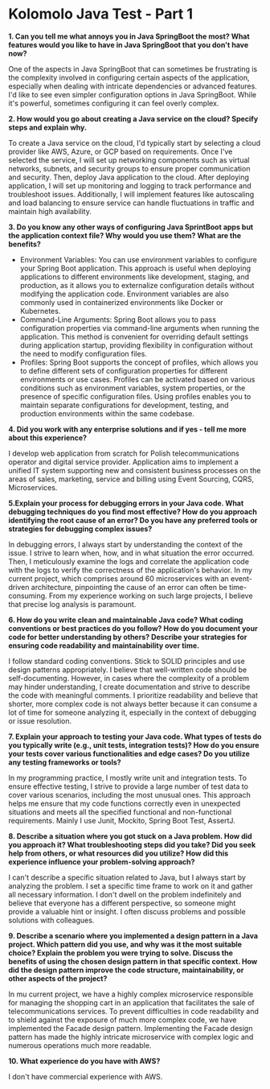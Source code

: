 # Kolomolo Java Test - Part 1

**1. Can you tell me what annoys you in Java SpringBoot the most? What features would you like to have in Java SpringBoot that you don't have now?**

   One of the aspects in Java SpringBoot that can sometimes be frustrating is the complexity involved in configuring certain aspects of the application, especially when dealing with intricate dependencies or advanced features. I'd like to see even simpler configuration options in Java SpringBoot. While it's powerful, sometimes configuring it can feel overly complex.

**2. How would you go about creating a Java service on the cloud? Specify steps and explain why.**

   To create a Java service on the cloud, I'd typically start by selecting a cloud provider like AWS, Azure, or GCP based on requirements. Once I've selected the service, I will set up networking components such as virtual networks, subnets, and security groups to ensure proper communication and security. Then, deploy Java application to the cloud. After deploying application, I will set up monitoring and logging to track performance and troubleshoot issues.
   Additionally, I will implement features like autoscaling and load balancing to ensure service can handle fluctuations in traffic and maintain high availability.


**3. Do you know any other ways of configuring Java SprintBoot apps but the application context file? Why would you use them? What are the benefits?**

* Environment Variables: You can use environment variables to configure your Spring Boot application. This approach is useful when deploying applications to different environments like development, staging, and production, as it allows you to externalize configuration details without modifying the application code. Environment variables are also commonly used in containerized environments like Docker or Kubernetes.
* Command-Line Arguments: Spring Boot allows you to pass configuration properties via command-line arguments when running the application. This method is convenient for overriding default settings during application startup, providing flexibility in configuration without the need to modify configuration files.
* Profiles: Spring Boot supports the concept of profiles, which allows you to define different sets of configuration properties for different environments or use cases. Profiles can be activated based on various conditions such as environment variables, system properties, or the presence of specific configuration files. Using profiles enables you to maintain separate configurations for development, testing, and production environments within the same codebase.

**4. Did you work with any enterprise solutions and if yes - tell me more about this experience?**

I develop web application from scratch for Polish telecommunications operator
and digital service provider. Application aims to implement a unified IT system supporting
new and consistent business processes on the areas of sales, marketing, service and
billing using Event Sourcing, CQRS, Microservices.


**5.Explain your process for debugging errors in your Java code. What debugging techniques do you find most effective? How do you approach identifying the root cause of an error? Do you have any preferred tools or strategies for debugging complex issues?**

In debugging errors, I always start by understanding the context of the issue. I strive to learn when, how, and in what situation the error occurred. Then, I meticulously examine the logs and correlate the application code with the logs to verify the correctness of the application's behavior. In my current project, which comprises around 60 microservices with an event-driven architecture, pinpointing the cause of an error can often be time-consuming. From my experience working on such large projects, I believe that precise log analysis is paramount.



**6. How do you write clean and maintainable Java code? What coding conventions or best practices do you follow? How do you document your code for better understanding by others? Describe your strategies for ensuring code readability and maintainability over time.**

I follow standard coding conventions.
Stick to SOLID principles and use design patterns appropriately.
I believe that well-written code should be self-documenting. However, in cases where the complexity of a problem may hinder understanding, I create documentation and strive to describe the code with meaningful comments.
I prioritize readability and believe that shorter, more complex code is not always better because it can consume a lot of time for someone analyzing it, especially in the context of debugging or issue resolution.

**7. Explain your approach to testing your Java code. What types of tests do you typically write (e.g., unit tests, integration tests)? How do you ensure your tests cover various functionalities and edge cases? Do you utilize any testing frameworks or tools?**

In my programming practice, I mostly write unit and integration tests. To ensure effective testing, I strive to provide a large number of test data to cover various scenarios, including the most unusual ones. This approach helps me ensure that my code functions correctly even in unexpected situations and meets all the specified functional and non-functional requirements. Mainly I use Junit, Mockito, Spring Boot Test, AssertJ.

**8. Describe a situation where you got stuck on a Java problem. How did you approach it? What troubleshooting steps did you take? Did you seek help from others, or what resources did you utilize? How did this experience influence your problem-solving approach?**

I can't describe a specific situation related to Java, but I always start by analyzing the problem. I set a specific time frame to work on it and gather all necessary information. I don't dwell on the problem indefinitely and believe that everyone has a different perspective, so someone might provide a valuable hint or insight. I often discuss problems and possible solutions with colleagues.

**9. Describe a scenario where you implemented a design pattern in a Java project. Which pattern did you use, and why was it the most suitable choice? Explain the problem you were trying to solve. Discuss the benefits of using the chosen design pattern in that specific context. How did the design pattern improve the code structure, maintainability, or other aspects of the project?**

In mu current project, we have a highly complex microservice responsible for managing the shopping cart in an application that facilitates the sale of telecommunications services. To prevent difficulties in code readability and to shield against the exposure of much more complex code, we have implemented the Facade design pattern. Implementing the Facade design pattern has made the highly intricate microservice with complex logic and numerous operations much more readable.


**10. What experience do you have with AWS?**

I don't have commercial experience with AWS.







